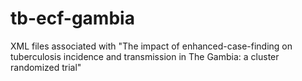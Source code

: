 # tb-ecf-gambia
XML files associated with "The impact of enhanced-case-finding on tuberculosis incidence and transmission in The Gambia: a cluster randomized trial"
